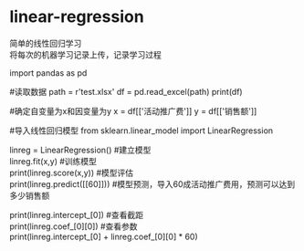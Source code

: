 # linear-regression
简单的线性回归学习  
将每次的机器学习记录上传，记录学习过程  

import pandas as pd

#读取数据
path = r'test.xlsx'
df = pd.read_excel(path)
print(df)

#确定自变量为x和因变量为y
x = df[['活动推广费']]
y = df[['销售额']]

#导入线性回归模型
from sklearn.linear_model import LinearRegression

linreg = LinearRegression() #建立模型  
linreg.fit(x,y)   #训练模型  
print(linreg.score(x,y))  #模型评估  
print(linreg.predict([[60]]))   #模型预测，导入60成活动推广费用，预测可以达到多少销售额  

print(linreg.intercept_[0]) #查看截距  
print(linreg.coef_[0][0]) #查看参数  
print(linreg.intercept_[0] + linreg.coef_[0][0] * 60)  
